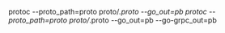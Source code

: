 protoc --proto_path=proto proto/*.proto --go_out=pb
protoc --proto_path=proto proto/*.proto --go_out=pb --go-grpc_out=pb

